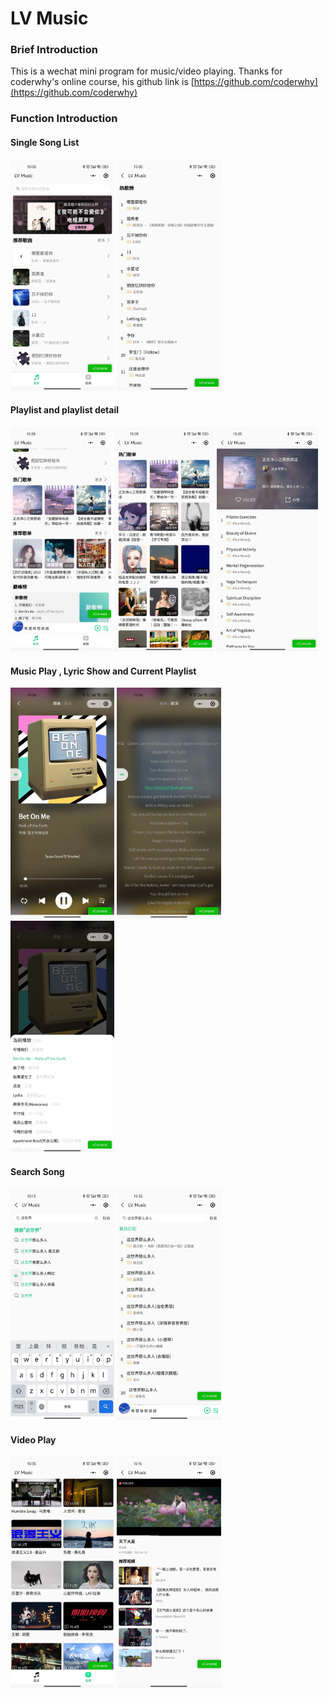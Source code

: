 # LV Music

### Brief Introduction

This is a wechat mini program for music/video playing. Thanks for coderwhy's online course, his github link is [https://github.com/coderwhy](https://github.com/coderwhy)

### Function Introduction

#### Single Song List

<div class='half'>
  <img src="./readme_image/%E5%BE%AE%E4%BF%A1%E5%9B%BE%E7%89%87_20220417160144.jpg" width="33%"/>
  <img src="./readme_image/%E5%BE%AE%E4%BF%A1%E5%9B%BE%E7%89%87_202204171601441.jpg" width="33%"/>
</div>

#### Playlist and playlist detail

<div class='half'>
  <img src="./readme_image/%E5%BE%AE%E4%BF%A1%E5%9B%BE%E7%89%87_2022041716014412.jpg" width="32%"/>
  <img src="./readme_image/%E5%BE%AE%E4%BF%A1%E5%9B%BE%E7%89%87_202204171601444.jpg" width="32%"/>
  <img src="./readme_image/%E5%BE%AE%E4%BF%A1%E5%9B%BE%E7%89%87_202204171601443.jpg" width="32%"/>
</div>

#### Music Play , Lyric Show and Current Playlist

<div class='half'>
  <img src="./readme_image/%E5%BE%AE%E4%BF%A1%E5%9B%BE%E7%89%87_202204171601445.jpg" width="33%"/>
  <img src="./readme_image/%E5%BE%AE%E4%BF%A1%E5%9B%BE%E7%89%87_202204171601446.jpg" width="33%"/>
  <img src="./readme_image/%E5%BE%AE%E4%BF%A1%E5%9B%BE%E7%89%87_202204171601449.jpg" width="33%"/>
</div>

#### Search Song

<div class='half'>
  <img src="./readme_image/%E5%BE%AE%E4%BF%A1%E5%9B%BE%E7%89%87_2022041716014410.jpg" width="33%"/>
  <img src="./readme_image/%E5%BE%AE%E4%BF%A1%E5%9B%BE%E7%89%87_2022041716014413.jpg" width="33%"/>
</div>

#### Video Play

<div class='half'>
  <img src="./readme_image/%E5%BE%AE%E4%BF%A1%E5%9B%BE%E7%89%87_2022041716014414.jpg" width="33%"/>
  <img src="./readme_image/%E5%BE%AE%E4%BF%A1%E5%9B%BE%E7%89%87_2022041716014411.jpg" width="33%"/>
</div>





